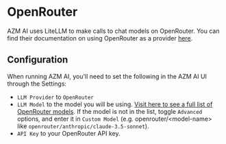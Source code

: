 # OpenRouter

AZM AI uses LiteLLM to make calls to chat models on OpenRouter. You can find their documentation on using OpenRouter as a provider [here](https://docs.litellm.ai/docs/providers/openrouter).

## Configuration

When running AZM AI, you'll need to set the following in the AZM AI UI through the Settings:
* `LLM Provider` to `OpenRouter`
* `LLM Model` to the model you will be using.
[Visit here to see a full list of OpenRouter models](https://openrouter.ai/models).
If the model is not in the list, toggle `Advanced` options, and enter it in `Custom Model` (e.g. openrouter/&lt;model-name&gt; like `openrouter/anthropic/claude-3.5-sonnet`).
* `API Key` to your OpenRouter API key.
